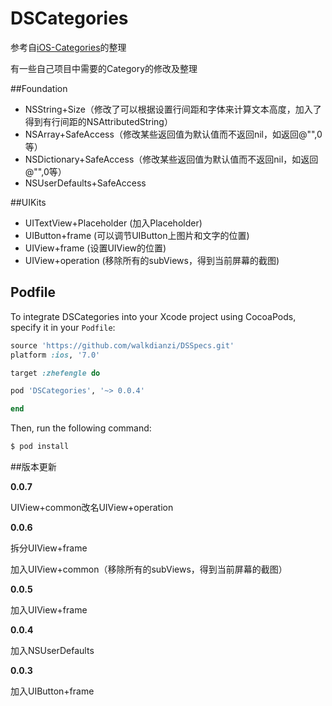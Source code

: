 # DSCategories

参考自[iOS-Categories](https://github.com/shaojiankui/iOS-Categories)的整理

有一些自己项目中需要的Category的修改及整理

##Foundation

- NSString+Size（修改了可以根据设置行间距和字体来计算文本高度，加入了得到有行间距的NSAttributedString）
- NSArray+SafeAccess（修改某些返回值为默认值而不返回nil，如返回@"",0等）
- NSDictionary+SafeAccess（修改某些返回值为默认值而不返回nil，如返回@"",0等）
- NSUserDefaults+SafeAccess

##UIKits

- UITextView+Placeholder (加入Placeholder)
- UIButton+frame (可以调节UIButton上图片和文字的位置)
- UIView+frame (设置UIView的位置)
- UIView+operation (移除所有的subViews，得到当前屏幕的截图)

## Podfile

To integrate DSCategories into your Xcode project using CocoaPods, specify it in your `Podfile`:

```ruby
source 'https://github.com/walkdianzi/DSSpecs.git'
platform :ios, '7.0'

target :zhefengle do

pod 'DSCategories', '~> 0.0.4'

end
```

Then, run the following command:

```bash
$ pod install
```

##版本更新

 **0.0.7**

 UIView+common改名UIView+operation

 **0.0.6**
 
 拆分UIView+frame
 
 加入UIView+common（移除所有的subViews，得到当前屏幕的截图）
 
 **0.0.5**

 加入UIView+frame

 **0.0.4**

 加入NSUserDefaults

 **0.0.3**
 
 加入UIButton+frame
